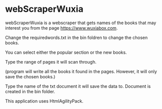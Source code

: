 # webScraperWuxia
 
webScraperWuxia is a webscraper that gets names of the books that may interest you from the page https://www.wuxiabox.com.

Change the requiredwords.txt in the bin foldren to change the chosen books.

You can select either the popular section or the new books.

Type the range of pages it will scan through.

(program will write all the books it found in the pages. However, it will only save the chosen books.)

Type the name of the txt document it will save the data to. Document is created in the bin folder.



This application uses HtmlAgilityPack.
